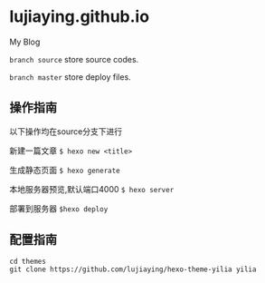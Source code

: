 # lujiaying.github.io
My Blog

```branch source``` store source codes.

```branch master``` store deploy files.

## 操作指南
以下操作均在source分支下进行

新建一篇文章
`$ hexo new <title>`

生成静态页面
`$ hexo generate`

本地服务器预览,默认端口4000
`$ hexo server`

部署到服务器
`$hexo deploy`

## 配置指南
```
cd themes
git clone https://github.com/lujiaying/hexo-theme-yilia yilia
```
